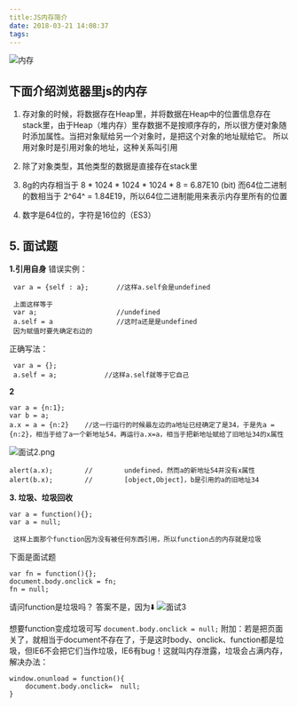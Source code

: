 ```yaml
---
title:JS内存简介
date: 2018-03-21 14:08:37
tags:
---
```

![内存](/images/内存.png)

## 下面介绍浏览器里js的内存
1. 存对象的时候，将数据存在Heap里，并将数据在Heap中的位置信息存在stack里，由于Heap（堆内存）里存数据不是按顺序存的，所以很方便对象随时添加属性。当把对象赋给另一个对象时，是把这个对象的地址赋给它。
所以用对象时是引用对象的地址，这种关系叫引用

2. 除了对象类型，其他类型的数据是直接存在stack里

3. 8g的内存相当于 8 * 1024 * 1024 * 1024 * 8 =  6.87E10 (bit)
而64位二进制的数相当于 2^64^ = 1.84E19，所以64位二进制能用来表示内存里所有的位置

4. 数字是64位的，字符是16位的（ES3）

## 5. 面试题

**1.引用自身**
错误实例：
   ```
    var a = {self : a};       //这样a.self会是undefined
    
    上面这样等于
    var a;                    //undefined
    a.self = a                //这时a还是是undefined
    因为赋值时要先确定右边的
  ```
   正确写法：
  ```
   var a = {};
   a.self = a;            //这样a.self就等于它自己
  ```
**2**
```
var a = {n:1};
var b = a;
a.x = a = {n:2}    //这一行运行的时候最左边的a地址已经确定了是34，于是先a = {n:2}，相当于给了a一个新地址54，再运行a.x=a，相当于把新地址赋给了旧地址34的x属性
```
![面试2.png](/images/面试2.png)

```
alert(a.x);        //        undefined，然而a的新地址54并没有x属性
alert(b.x);        //        [object,Object]，b是引用的a的旧地址34
```
**3. 垃圾、垃圾回收**
```
var a = function(){};
var a = null;

 这样上面那个function因为没有被任何东西引用，所以function占的内存就是垃圾

```
下面是面试题
```
var fn = function(){};
document.body.onclick = fn;
fn = null;
```
请问function是垃圾吗？
答案不是，因为⬇️
![面试3](/images/面试3.png)

想要function变成垃圾可写
`document.body.onclick = null;`
附加：若是把页面关了，就相当于document不存在了，于是这时body、onclick、function都是垃圾，但IE6不会把它们当作垃圾，IE6有bug！这就叫内存泄露，垃圾会占满内存，解决办法：
```
window.onunload = function(){
    document.body.onclick=  null;
}
```
